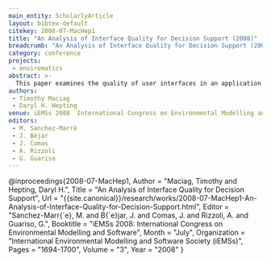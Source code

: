 ```yaml
---
main_entity: ScholarlyArticle
layout: bibtex-default
citekey: 2008-07-MacHep1
title: "An Analysis of Interface Quality for Decision Support (2008)"
breadcrumb: "An Analysis of Interface Quality for Decision Support (2008)"
category: conference
projects:
 - enviromatics
abstract: >-
  This paper examines the quality of user interfaces in an application to choose products. A high-quality interface should enable users to perform prescribed tasks quickly and without errors. The interface should also enable users to find products which match their personal values. A high-quality interface can especially empower those diverse users who might otherwise be overwhelmed by technology but who need information to ground their actions. By examining user performance in such regards, insight into the quality of interface may be acheived. For this purpose, we examined user performance while utilizing different interfaces for product selections. An analysis and discussion of the examination is presented, along with opportunities for future work.
authors:
 - Timothy Maciag
 - Daryl H. Hepting
venue: iEMSs 2008  International Congress on Environmental Modelling and Software
editors:
 - M. Sanchez-Marrè
 - J. Bèjar
 - J. Comas
 - A. Rizzoli
 - G. Guariso
---
```

@inproceedings{2008-07-MacHep1,
	Author =  "Maciag, Timothy and Hepting, Daryl H.",
	Title =  "An Analysis of Interface Quality for Decision Support",
	Url = \"{{site.canonical}}/research/works/2008-07-MacHep1-An-Analysis-of-Interface-Quality-for-Decision-Support.html\",
	Editor =  "Sanchez-Marr{\`e}, M. and B{\`e}jar, J. and Comas, J. and Rizzoli, A. and Guariso, G.",
	Booktitle =  "iEMSs 2008: International Congress on Environmental Modelling and Software",
	Month =  "July",
	Organization =  "International Environmental Modelling and Software Society (iEMSs)",
	Pages =  "1694-1700",
	Volume =  "3",
	Year =  "2008"
}
